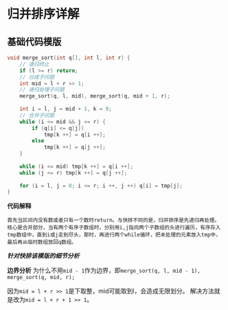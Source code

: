 # 归并排序详解
## 基础代码模版
```cpp
void merge_sort(int q[], int l, int r) {
    // 递归终止
    if (l >= r) return;
    // 分成子问题
    int mid = l + r >> 1;
    // 递归处理子问题
    merge_sort(q, l, mid), merge_sort(q, mid + 1, r);
    
    int i = l, j = mid + 1, k = 0;
    // 合并子问题
    while (i <= mid && j <= r) {
        if (q[i] <= q[j])
            tmp[k ++] = q[i ++];
        else
            tmp[k ++] = q[j ++];
    }
    
    while (i <= mid) tmp[k ++] = q[i ++];
    while (j <= r) tmp[k ++] = q[j ++];
    
    for (i = l, j = 0; i <= r; i ++, j ++) q[i] = tmp[j];
}
```
**代码解释**

```
首先当区间内没有数或者只有一个数时return。与快排不同的是，归并排序是先递归再处理。核心是合并部分，当有两个有序子数组时，分别用i,j指向两个子数组的头进行遍历，有序存入tmp数组中，直到i或j走到尽头，那时，再进行两个while循环，把未处理的元素放入tmp中，最后再从临时数组放回q数组。
```
***针对快排该模版的细节分析***

**边界分析**
为什么不用``mid - 1``作为边界，即``merge_sort(q, l, mid - 1), merge_sort(q, mid, r);``

因为``mid = l + r >> 1``是下取整，mid可能取到l，会造成无限划分。
解决方法就是改为``mid = l + r + 1 >> 1``。